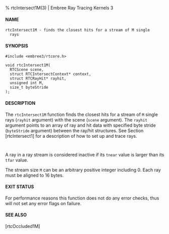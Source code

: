 % rtcIntersect1M(3) | Embree Ray Tracing Kernels 3

#### NAME

    rtcIntersect1M - finds the closest hits for a stream of M single
      rays

#### SYNOPSIS

    #include <embree3/rtcore.h>

    void rtcIntersect1M(
      RTCScene scene,
      struct RTCIntersectContext* context,
      struct RTCRayHit* rayhit,
      unsigned int M,
      size_t byteStride
    );

#### DESCRIPTION

The `rtcIntersect1M` function finds the closest hits for a stream of
`M` single rays (`rayhit` argument) with the scene (`scene`
argument). The `rayhit` argument points to an array of ray and hit
data with specified byte stride (`byteStride` argument) between the
ray/hit structures. See Section [rtcIntersect1] for a description of
how to set up and trace rays.

``` {include=src/api/inc/context.md}
```

``` {include=src/api/inc/reorder.md}
```

A ray in a ray stream is considered inactive if its `tnear` value is
larger than its `tfar` value.

The stream size `M` can be an arbitrary positive integer including 0.
Each ray must be aligned to 16 bytes.

#### EXIT STATUS

For performance reasons this function does not do any error checks,
thus will not set any error flags on failure.

#### SEE ALSO

[rtcOccluded1M]
